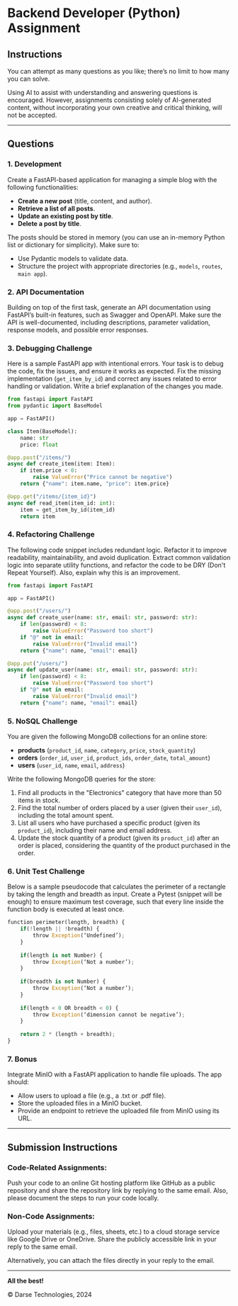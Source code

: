 # Backend Developer (Python) Assignment

## Instructions

You can attempt as many questions as you like; there’s no limit to how many you can solve.

Using AI to assist with understanding and answering questions is encouraged. However, assignments consisting solely of AI-generated content, without incorporating your own creative and critical thinking, will not be accepted.

---

## Questions

### 1. Development
Create a FastAPI-based application for managing a simple blog with the following functionalities:

- **Create a new post** (title, content, and author).
- **Retrieve a list of all posts**.
- **Update an existing post by title**.
- **Delete a post by title**.

The posts should be stored in memory (you can use an in-memory Python list or dictionary for simplicity). Make sure to:

- Use Pydantic models to validate data.
- Structure the project with appropriate directories (e.g., `models`, `routes`, `main app`).

### 2. API Documentation
Building on top of the first task, generate an API documentation using FastAPI’s built-in features, such as Swagger and OpenAPI. Make sure the API is well-documented, including descriptions, parameter validation, response models, and possible error responses.

### 3. Debugging Challenge
Here is a sample FastAPI app with intentional errors. Your task is to debug the code, fix the issues, and ensure it works as expected. Fix the missing implementation (`get_item_by_id`) and correct any issues related to error handling or validation. Write a brief explanation of the changes you made.

```python
from fastapi import FastAPI
from pydantic import BaseModel

app = FastAPI()

class Item(BaseModel):
    name: str
    price: float

@app.post("/items/")
async def create_item(item: Item):
    if item.price < 0:
        raise ValueError("Price cannot be negative")
    return {"name": item.name, "price": item.price}

@app.get("/items/{item_id}")
async def read_item(item_id: int):
    item = get_item_by_id(item_id)
    return item
```

### 4. Refactoring Challenge
The following code snippet includes redundant logic. Refactor it to improve readability, maintainability, and avoid duplication. Extract common validation logic into separate utility functions, and refactor the code to be DRY (Don't Repeat Yourself). Also, explain why this is an improvement.

```python
from fastapi import FastAPI

app = FastAPI()

@app.post("/users/")
async def create_user(name: str, email: str, password: str):
    if len(password) < 8:
        raise ValueError("Password too short")
    if "@" not in email:
        raise ValueError("Invalid email")
    return {"name": name, "email": email}

@app.put("/users/")
async def update_user(name: str, email: str, password: str):
    if len(password) < 8:
        raise ValueError("Password too short")
    if "@" not in email:
        raise ValueError("Invalid email")
    return {"name": name, "email": email}
```

### 5. NoSQL Challenge
You are given the following MongoDB collections for an online store:

- **products** (`product_id`, `name`, `category`, `price`, `stock_quantity`)
- **orders** (`order_id`, `user_id`, `product_ids`, `order_date`, `total_amount`)
- **users** (`user_id`, `name`, `email`, `address`)

Write the following MongoDB queries for the store:

1. Find all products in the "Electronics" category that have more than 50 items in stock.
2. Find the total number of orders placed by a user (given their `user_id`), including the total amount spent.
3. List all users who have purchased a specific product (given its `product_id`), including their name and email address.
4. Update the stock quantity of a product (given its `product_id`) after an order is placed, considering the quantity of the product purchased in the order.

### 6. Unit Test Challenge
Below is a sample pseudocode that calculates the perimeter of a rectangle by taking the length and breadth as input. Create a Pytest (snippet will be enough) to ensure maximum test coverage, such that every line inside the function body is executed at least once.

```python
function perimeter(length, breadth) {
    if(!length || !breadth) {
        throw Exception(‘Undefined’);
    }
    
    if(length is not Number) {
        throw Exception(‘Not a number’);
    }
    
    if(breadth is not Number) {
        throw Exception(‘Not a number’);
    }
                   
    if(length < 0 OR breadth < 0) {
        throw Exception(‘dimension cannot be negative’);
    }
   
    return 2 * (length + breadth);
}
```

### 7. Bonus
Integrate MinIO with a FastAPI application to handle file uploads. The app should:

- Allow users to upload a file (e.g., a .txt or .pdf file).
- Store the uploaded files in a MinIO bucket.
- Provide an endpoint to retrieve the uploaded file from MinIO using its URL.

---

## Submission Instructions

### Code-Related Assignments:
Push your code to an online Git hosting platform like GitHub as a public repository and share the repository link by replying to the same email. Also, please document the steps to run your code locally.

### Non-Code Assignments:
Upload your materials (e.g., files, sheets, etc.) to a cloud storage service like Google Drive or OneDrive. Share the publicly accessible link in your reply to the same email.

Alternatively, you can attach the files directly in your reply to the email.

---

**All the best!**

&copy; Darse Technologies, 2024
